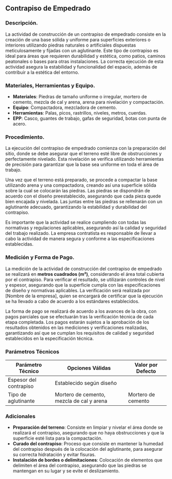 
## Contrapiso de Empedrado
    
### Descripción.

La actividad de construcción de un contrapiso de empedrado consiste en la creación de una base sólida y uniforme para superficies exteriores o interiores utilizando piedras naturales o artificiales dispuestas meticulosamente y fijadas con un aglutinante. Este tipo de contrapiso es ideal para áreas que requieren durabilidad y estética, como patios, caminos peatonales o bases para otras instalaciones. La correcta ejecución de esta actividad asegura la estabilidad y funcionalidad del espacio, además de contribuir a la estética del entorno.

### Materiales, Herramientas y Equipo.

- **Materiales**: Piedras de tamaño uniforme o irregular, mortero de cemento, mezcla de cal y arena, arena para nivelación y compactación.
- **Equipo**: Compactadora, mezcladora de cemento.
- **Herramientas**: Palas, picos, rastrillos, niveles, metros, cuerdas.
- **EPP**: Casco, guantes de trabajo, gafas de seguridad, botas con punta de acero.

### Procedimiento.

La ejecución del contrapiso de empedrado comienza con la preparación del sitio, donde se debe asegurar que el terreno esté libre de obstrucciones y perfectamente nivelado. Esta nivelación se verifica utilizando herramientas de precisión para garantizar que la base sea uniforme en toda el área de trabajo.

Una vez que el terreno está preparado, se procede a compactar la base utilizando arena y una compactadora, creando así una superficie sólida sobre la cual se colocarán las piedras. Las piedras se dispondrán de acuerdo con el diseño preestablecido, asegurando que cada pieza quede bien encajada y nivelada. Las juntas entre las piedras se rellenarán con un aglutinante adecuado, garantizando la estabilidad y durabilidad del contrapiso.

Es importante que la actividad se realice cumpliendo con todas las normativas y regulaciones aplicables, asegurando así la calidad y seguridad del trabajo realizado. La empresa contratista es responsable de llevar a cabo la actividad de manera segura y conforme a las especificaciones establecidas.

### Medición y Forma de Pago.

La medición de la actividad de construcción del contrapiso de empedrado se realizará en **metros cuadrados (m²)**, considerando el área total cubierta por el contrapiso. Para verificar el resultado, se utilizarán controles de nivel y espesor, asegurando que la superficie cumpla con las especificaciones de diseño y normativas aplicables. La verificación será realizada por [Nombre de la empresa], quien se encargará de certificar que la ejecución se ha llevado a cabo de acuerdo a los estándares establecidos.

La forma de pago se realizará de acuerdo a los avances de la obra, con pagos parciales que se efectuarán tras la verificación técnica de cada etapa completada. Los pagos estarán sujetos a la aprobación de los resultados obtenidos en las mediciones y verificaciones realizadas, garantizando así que se cumplan los requisitos de calidad y seguridad establecidos en la especificación técnica.
    
### Parámetros Técnicos

| Parámetro Técnico | Opciones Válidas | Valor por Defecto |
|-------------------|------------------|--------------------|
| Espesor del contrapiso | Establecido según diseño |  |
| Tipo de aglutinante | Mortero de cemento, mezcla de cal y arena | Mortero de cemento |


### Adicionales

- **Preparación del terreno**: Consiste en limpiar y nivelar el área donde se realizará el contrapiso, asegurando que no haya obstrucciones y que la superficie esté lista para la compactación.
- **Curado del contrapiso**: Proceso que consiste en mantener la humedad del contrapiso después de la colocación del aglutinante, para asegurar su correcta hidratación y evitar fisuras.
- **Instalación de bordes o delimitaciones**: Colocación de elementos que delimiten el área del contrapiso, asegurando que las piedras se mantengan en su lugar y se evite el deslizamiento.

